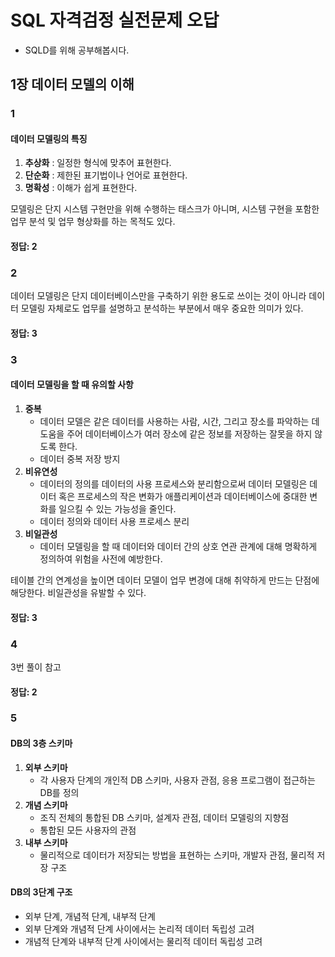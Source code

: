 # SQL 자격검정 실전문제 오답
- SQLD를 위해 공부해봅시다.


## 1장 데이터 모델의 이해

### 1
#### 데이터 모델링의 특징

1. **추상화** : 일정한 형식에 맞추어 표현한다.
2. **단순화** : 제한된 표기법이나 언어로 표현한다.
3. **명확성** : 이해가 쉽게 표현한다.

모델링은 단지 시스템 구현만을 위해 수행하는 태스크가 아니며, 시스템 구현을 포함한 업무 분석 및 업무 형상화를 하는 목적도 있다.

#### 정답: 2


### 2
데이터 모델링은 단지 데이터베이스만을 구축하기 위한 용도로 쓰이는 것이 아니라 데이터 모델링 자체로도 업무를 설명하고 분석하는 부분에서 매우 중요한 의미가 있다.

#### 정답: 3


### 3
#### 데이터 모델링을 할 때 유의할 사항
1. **중복**
    - 데이터 모델은 같은 데이터를 사용하는 사람, 시간, 그리고 장소를 파악하는 데 도움을 주어 데이터베이스가 여러 장소에 같은 정보를 저장하는 잘못을 하지 않도록 한다.
    - 데이터 중복 저장 방지
2. **비유연성**
    - 데이터의 정의를 데이터의 사용 프로세스와 분리함으로써 데이터 모델링은 데이터 혹은 프로세스의 작은 변화가 애플리케이션과 데이터베이스에 중대한 변화를 일으킬 수 있는 가능성을 줄인다.
    - 데이터 정의와 데이터 사용 프로세스 분리
3. **비일관성**
    - 데이터 모델링을 할 때 데이터와 데이터 간의 상호 연관 관계에 대해 명확하게 정의하여 위험을 사전에 예방한다.

테이블 간의 연계성을 높이면 데이터 모델이 업무 변경에 대해 취약하게 만드는 단점에 해당한다. 비일관성을 유발할 수 있다.

#### 정답: 3


### 4
3번 풀이 참고

#### 정답: 2


### 5
#### DB의 3층 스키마
1. **외부 스키마**
    - 각 사용자 단계의 개인적 DB 스키마, 사용자 관점, 응용 프로그램이 접근하는 DB를 정의
2. **개념 스키마**
    - 조직 전체의 통합된 DB 스키마, 설계자 관점, 데이터 모델링의 지향점
    - 통합된 모든 사용자의 관점
3. **내부 스키마**
    - 물리적으로 데이터가 저장되는 방법을 표현하는 스키마, 개발자 관점, 물리적 저장 구조

#### DB의 3단계 구조
- 외부 단계, 개념적 단계, 내부적 단계
- 외부 단계와 개념적 단계 사이에서는 논리적 데이터 독립성 고려
- 개념적 단계와 내부적 단계 사이에서는 물리적 데이터 독립성 고려

